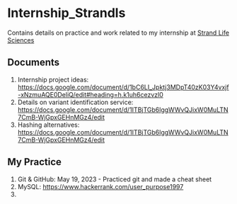 # Internship_Strandls

Contains details on practice and work related to my internship at [Strand Life Sciences](https://strandls.com/)

## Documents

1. Internship project ideas: https://docs.google.com/document/d/1bC6LI_Jpktj3MDpT40zK03Y4vxjf-xNzmuAQE0DeliQ/edit#heading=h.k1uh6cezvzl0
2. Details on variant identification service: https://docs.google.com/document/d/1ITBjTGb6lggWWvQJixW0MuLTN7CmB-WjGpxGEHnMGz4/edit
3. Hashing alternatives: https://docs.google.com/document/d/1ITBjTGb6lggWWvQJixW0MuLTN7CmB-WjGpxGEHnMGz4/edit

## My Practice

1. Git & GitHub: May 19, 2023 - Practiced git and made a cheat sheet
2. MySQL: https://www.hackerrank.com/user_purpose1997
3. 
